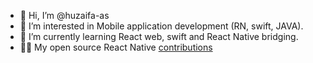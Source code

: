 - 👋 Hi, I’m @huzaifa-as
- 👀 I’m interested in Mobile application development (RN, swift, JAVA).
- 🌱 I’m currently learning React web, swift and React Native bridging.
- 👨‍💻 My open source React Native <a href="https://github.com/facebook/react-native/pulls?q=huzaifaaak">contributions</a>
